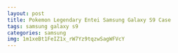 ```yaml
---
layout: post
title: Pokemon Legendary Entei Samsung Galaxy S9 Case
tags: samsung galaxy s9
categories: samsung
img: 1m1xeBt1FeIZ1x_rW7Yz9tqzwSagWFVcY
---
```

